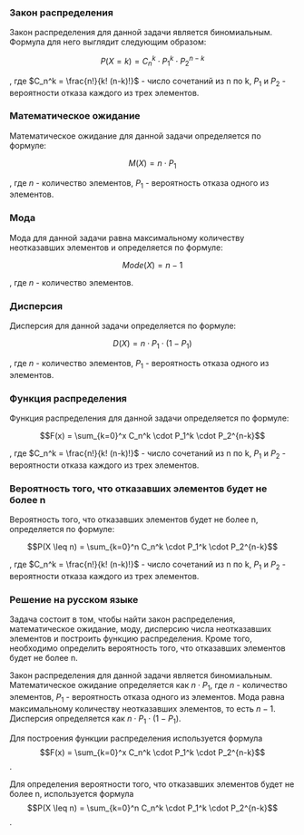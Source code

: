 

### Закон распределения

Закон распределения для данной задачи является биномиальным. Формула для него выглядит следующим образом: 

$$P(X=k) = C_n^k \cdot P_1^k \cdot P_2^{n-k}$$

, где $C_n^k = \frac{n!}{k! (n-k)!}$ - число сочетаний из n по k, $P_1$ и $P_2$ - вероятности отказа каждого из трех элементов.

### Математическое ожидание

Математическое ожидание для данной задачи определяется по формуле: 

$$M(X) = n \cdot P_1$$

, где $n$ - количество элементов, $P_1$ - вероятность отказа одного из элементов.

### Мода

Мода для данной задачи равна максимальному количеству неотказавших элементов и определяется по формуле: 

$$Mode(X) = n - 1$$

, где $n$ - количество элементов. 

### Дисперсия

Дисперсия для данной задачи определяется по формуле: 

$$D(X) = n \cdot P_1 \cdot (1 - P_1)$$

, где $n$ - количество элементов, $P_1$ - вероятность отказа одного из элементов.

### Функция распределения

Функция распределения для данной задачи определяется по формуле: 

$$F(x) = \sum_{k=0}^x C_n^k \cdot P_1^k \cdot P_2^{n-k}$$

, где $C_n^k = \frac{n!}{k! (n-k)!}$ - число сочетаний из n по k, $P_1$ и $P_2$ - вероятности отказа каждого из трех элементов.

### Вероятность того, что отказавших элементов будет не более n

Вероятность того, что отказавших элементов будет не более n, определяется по формуле: 

$$P(X \leq n) = \sum_{k=0}^n C_n^k \cdot P_1^k \cdot P_2^{n-k}$$

, где $C_n^k = \frac{n!}{k! (n-k)!}$ - число сочетаний из n по k, $P_1$ и $P_2$ - вероятности отказа каждого из трех элементов.

### Решение на русском языке

Задача состоит в том, чтобы найти закон распределения, математическое ожидание, моду, дисперсию числа неотказавших элементов и построить функцию распределения. Кроме того, необходимо определить вероятность того, что отказавших элементов будет не более n.

Закон распределения для данной задачи является биномиальным. Математическое ожидание определяется как $n \cdot P_1$, где $n$ - количество элементов, $P_1$ - вероятность отказа одного из элементов. Мода равна максимальному количеству неотказавших элементов, то есть $n - 1$. Дисперсия определяется как $n \cdot P_1 \cdot (1 - P_1)$.

Для построения функции распределения используется формула $$F(x) = \sum_{k=0}^x C_n^k \cdot P_1^k \cdot P_2^{n-k}$$.

Для определения вероятности того, что отказавших элементов будет не более n, используется формула $$P(X \leq n) = \sum_{k=0}^n C_n^k \cdot P_1^k \cdot P_2^{n-k}$$.